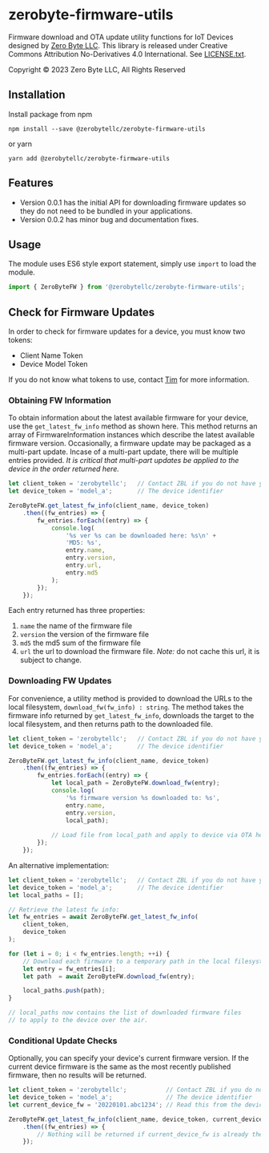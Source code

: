 # zerobyte-firmware-utils

Firmware download and OTA update utility functions for IoT Devices designed by [Zero Byte LLC](https://zerobytellc.com). This library is released under Creative Commons Attribution No-Derivatives 4.0 International. See [LICENSE.txt](LICENSE.txt).

Copyright &copy; 2023 Zero Byte LLC, All Rights Reserved

## Installation

Install package from npm

```shell
npm install --save @zerobytellc/zerobyte-firmware-utils
```

or yarn

```shell
yarn add @zerobytellc/zerobyte-firmware-utils
```

## Features
- Version 0.0.1 has the initial API for downloading firmware updates so they do not need to be bundled in your applications.
- Version 0.0.2 has minor bug and documentation fixes.

## Usage
The module uses ES6 style export statement, simply use `import` to load the module.

```js
import { ZeroByteFW } from '@zerobytellc/zerobyte-firmware-utils';
```

## Check for Firmware Updates
In order to check for firmware updates for a device, you must know two tokens:
- Client Name Token
- Device Model Token

If you do not know what tokens to use, contact [Tim](mailto:tim@zerobytellc.com) for more information.

### Obtaining FW Information
To obtain information about the latest available firmware for your device, use the `get_latest_fw_info` method as shown here. This method
returns an array of FirmwareInformation instances which describe the latest available firmware version. Occasionally, a firmware update may be packaged as a multi-part update. Incase of a multi-part update, there will be
multiple entries provided. *It is critical that multi-part updates be applied to the device in the order returned here.*


```js
let client_token = 'zerobytellc';   // Contact ZBL if you do not have your token
let device_token = 'model_a';       // The device identifier

ZeroByteFW.get_latest_fw_info(client_name, device_token)
    .then((fw_entries) => {
        fw_entries.forEach((entry) => {
            console.log(
                '%s ver %s can be downloaded here: %s\n' +
                'MD5: %s',
                entry.name,
                entry.version,
                entry.url,
                entry.md5
            );
        });
    });
```

Each entry returned has three properties:
1. `name` the name of the firmware file
2. `version` the version of the firmware file
3. `md5` the md5 sum of the firmware file
4. `url` the url to download the firmware file. *Note:* do not cache this url, it is subject to change.
### Downloading FW Updates
For convenience, a utility method is provided to download the URLs to the local filesystem, `download_fw(fw_info) : string`. The method takes the firmware info returned by `get_latest_fw_info`, downloads the target to the local filesystem, and then returns path to the downloaded file.

```js
let client_token = 'zerobytellc';   // Contact ZBL if you do not have your token
let device_token = 'model_a';       // The device identifier

ZeroByteFW.get_latest_fw_info(client_name, device_token)
    .then((fw_entries) => {
        fw_entries.forEach((entry) => {
            let local_path = ZeroByteFW.download_fw(entry);
            console.log(
                '%s firmware version %s downloaded to: %s',
                entry.name, 
                entry.version, 
                local_path);
            
            // Load file from local_path and apply to device via OTA here.
        });
    });
```

An alternative implementation:
```js
let client_token = 'zerobytellc';   // Contact ZBL if you do not have your token
let device_token = 'model_a';       // The device identifier
let local_paths = [];

// Retrieve the latest fw info:
let fw_entries = await ZeroByteFW.get_latest_fw_info(
    client_token,
    device_token
);

for (let i = 0; i < fw_entries.length; ++i) {
    // Download each firmware to a temporary path in the local filesystem
    let entry = fw_entries[i];
    let path  = await ZeroByteFW.download_fw(entry);

    local_paths.push(path);
}

// local_paths now contains the list of downloaded firmware files 
// to apply to the device over the air.
```

### Conditional Update Checks
Optionally, you can specify your device's current firmware version. If the current device firmware is the same as the 
most recently published firmware, then no results will be returned.

```js
let client_token = 'zerobytellc';           // Contact ZBL if you do not have your token
let device_token = 'model_a';               // The device identifier
let current_device_fw = '20220101.abc1234'; // Read this from the device.

ZeroByteFW.get_latest_fw_info(client_name, device_token, current_device_fw)
    .then((fw_entries) => {
        // Nothing will be returned if current_device_fw is already the latest.
    });
```
